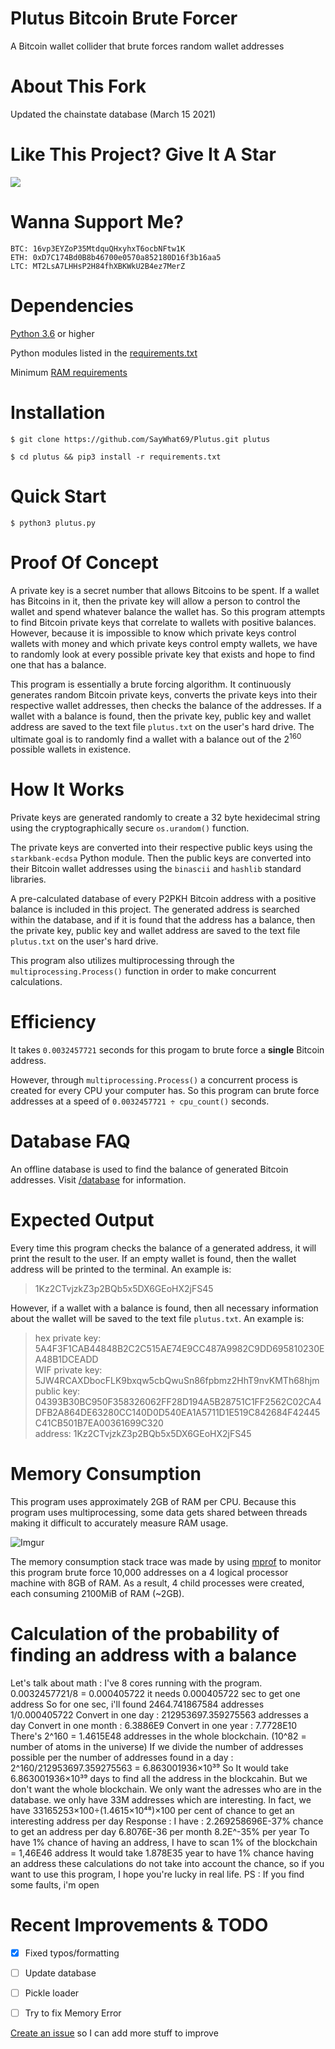# Plutus Bitcoin Brute Forcer

A Bitcoin wallet collider that brute forces random wallet addresses

# About This Fork

Updated the chainstate database (March 15 2021)

# Like This Project? Give It A Star

[![](https://img.shields.io/github/stars/SayWhat69/Plutus.svg)](https://github.com/SayWhat69/Plutus)

# Wanna Support Me?

```
BTC: 16vp3EYZoP35MtdquQHxyhxT6ocbNFtw1K
ETH: 0xD7C174Bd0B8b46700e0570a852180D16f3b16aa5
LTC: MT2LsA7LHHsP2H84fhXBKWkU2B4ez7MerZ
```

# Dependencies

<a href="https://www.python.org/downloads/">Python 3.6</a> or higher

Python modules listed in the <a href="/requirements.txt">requirements.txt<a/>
  
Minimum <a href="#memory-consumption">RAM requirements</a>

# Installation

```
$ git clone https://github.com/SayWhat69/Plutus.git plutus

$ cd plutus && pip3 install -r requirements.txt
```

# Quick Start

```
$ python3 plutus.py
```

# Proof Of Concept

A private key is a secret number that allows Bitcoins to be spent. If a wallet has Bitcoins in it, then the private key will allow a person to control the wallet and spend whatever balance the wallet has. So this program attempts to find Bitcoin private keys that correlate to wallets with positive balances. However, because it is impossible to know which private keys control wallets with money and which private keys control empty wallets, we have to randomly look at every possible private key that exists and hope to find one that has a balance.

This program is essentially a brute forcing algorithm. It continuously generates random Bitcoin private keys, converts the private keys into their respective wallet addresses, then checks the balance of the addresses. If a wallet with a balance is found, then the private key, public key and wallet address are saved to the text file `plutus.txt` on the user's hard drive. The ultimate goal is to randomly find a wallet with a balance out of the 2<sup>160</sup> possible wallets in existence. 

# How It Works

Private keys are generated randomly to create a 32 byte hexidecimal string using the cryptographically secure `os.urandom()` function.

The private keys are converted into their respective public keys using the `starkbank-ecdsa` Python module. Then the public keys are converted into their Bitcoin wallet addresses using the `binascii` and `hashlib` standard libraries.

A pre-calculated database of every P2PKH Bitcoin address with a positive balance is included in this project. The generated address is searched within the database, and if it is found that the address has a balance, then the private key, public key and wallet address are saved to the text file `plutus.txt` on the user's hard drive.

This program also utilizes multiprocessing through the `multiprocessing.Process()` function in order to make concurrent calculations.

# Efficiency

It takes `0.0032457721` seconds for this progam to brute force a __single__ Bitcoin address. 

However, through `multiprocessing.Process()` a concurrent process is created for every CPU your computer has. So this program can brute force addresses at a speed of `0.0032457721 ÷ cpu_count()` seconds.

# Database FAQ

An offline database is used to find the balance of generated Bitcoin addresses. Visit <a href="/database/">/database</a> for information.

# Expected Output

Every time this program checks the balance of a generated address, it will print the result to the user. If an empty wallet is found, then the wallet address will be printed to the terminal. An example is:

>1Kz2CTvjzkZ3p2BQb5x5DX6GEoHX2jFS45

However, if a wallet with a balance is found, then all necessary information about the wallet will be saved to the text file `plutus.txt`. An example is:

>hex private key: 5A4F3F1CAB44848B2C2C515AE74E9CC487A9982C9DD695810230EA48B1DCEADD<br/>
>WIF private key: 5JW4RCAXDbocFLK9bxqw5cbQwuSn86fpbmz2HhT9nvKMTh68hjm<br/>
>public key: 04393B30BC950F358326062FF28D194A5B28751C1FF2562C02CA4DFB2A864DE63280CC140D0D540EA1A5711D1E519C842684F42445C41CB501B7EA00361699C320<br/>
>address: 1Kz2CTvjzkZ3p2BQb5x5DX6GEoHX2jFS45<br/>

# Memory Consumption

This program uses approximately 2GB of RAM per CPU. Because this program uses multiprocessing, some data gets shared between threads making it difficult to accurately measure RAM usage.

![Imgur](https://i.imgur.com/9Cq0yf3.png)

The memory consumption stack trace was made by using <a href="https://pypi.org/project/memory-profiler/">mprof</a> to monitor this program brute force 10,000 addresses on a 4 logical processor machine with 8GB of RAM. As a result, 4 child processes were created, each consuming 2100MiB of RAM (~2GB).

# Calculation of the probability of finding an address with a balance
  
Let's talk about math :
  I've 8 cores running with the program.
  0.0032457721/8 = 0.000405722
  it needs 0.000405722 sec to get one address
  So for one sec, i'll found 2464.741867584 addresses 1/0.000405722
  Convert in one day : 212953697.359275563 addresses a day
  Convert in one month : 6.3886E9
  Convert in one year : 7.7728E10
  There's 2^160 = 1.4615E48 addresses in the whole blockchain. (10^82 = number of atoms in the universe)
  If we divide the number of addresses possible per the number of addresses found in a day : 2^160/212953697.359275563 = 6.863001936×10³⁹
  So It would take 6.863001936×10³⁹ days to find all the address in the blockcahin. But we don't want the whole blockchain. We only want the adresses who are in the
  database.
  we only have 33M addresses which are interesting.
  In fact, we have 33165253×100÷(1.4615×10⁴⁸)×100 per cent of chance to get an interesting address per day
  Response : I have :
  2.269258696E-37% chance to get an address per day
  6.8076E-36 per month
  8.2E^-35% per year
  To have 1% chance of having an address, I have to scan 1% of the blockchain = 1,46E46 address
  It would take 1.878E35 year to have 1% chance having an address
  these calculations do not take into account the chance, so if you want to use this program, I hope you're lucky in real life.
  PS : If you find some faults, i'm open
  

# Recent Improvements & TODO

- [X] Fixed typos/formatting

- [ ] Update database

- [ ] Pickle loader

- [ ] Try to fix Memory Error

<a href="https://github.com/SayWhat69/Plutus/issues">Create an issue</a> so I can add more stuff to improve

